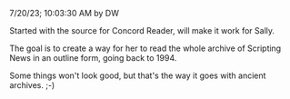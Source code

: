 7/20/23; 10:03:30 AM by DW

Started with the source for Concord Reader, will make it work for Sally.

The goal is to create a way for her to read the whole archive of Scripting News in an outline form, going back to 1994.

Some things won't look good, but that's the way it goes with ancient archives. ;-)

